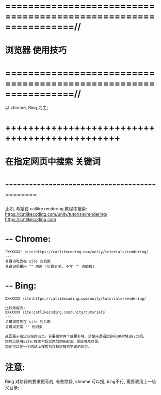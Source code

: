 # ================================================================//
#              浏览器 使用技巧
# ================================================================//
以 chrome, Bing 为主;


# ++++++++++++++++++++++++++++++++++++++++++++++ #
#      在指定网页中搜索 关键词
# ---------------------------------------------- #
比如, 希望在 catlike rendering 教程中搜索:
    https://catlikecoding.com/unity/tutorials/rendering/
    https://catlikecoding.com


# -- Chrome:
    "XXXXXX" site:https://catlikecoding.com/unity/tutorials/rendering/
    ---
    关键词可放在 site 的后面
    关键词需要用 "" 约束 (实践表明, 不写 "" 也能搜)

# -- Bing:
    XXXXXXX site:https://catlikecoding.com/unity/tutorials/rendering/

    比较常用的:
    XXXXXXX site:catlikecoding.com/unity/tutorials
    ---
    关键词可放在 site 的后面
    关键词无需 "" 的约束

    返回属于指定网站的网页。若要搜索两个或更多域，请使用逻辑运算符OR对域进行分组。
    您可以使用site:搜索不超过两层的Web域、顶级域及目录。
    您还可以在一个网站上搜索包含特定搜索字词的网页。


# 注意:
Bing 对路径的要求更苛刻, 有些路径, chrome 可以搜, bing不行, 需要改用上一级父目录;











